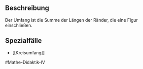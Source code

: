 ## Beschreibung
Der Umfang ist die Summe der Längen der Ränder, die eine Figur einschließen.


## Spezialfälle
- [[Kreisumfang]]

#Mathe-Didaktik-IV 